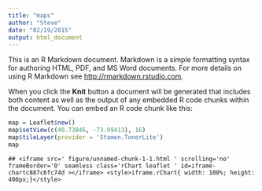 ```yaml
---
title: "maps"
author: "Steve"
date: "02/19/2015"
output: html_document
---
```


This is an R Markdown document. Markdown is a simple formatting syntax for authoring HTML, PDF, and MS Word documents. For more details on using R Markdown see <http://rmarkdown.rstudio.com>.

When you click the **Knit** button a document will be generated that includes both content as well as the output of any embedded R code chunks within the document. You can embed an R code chunk like this:


```r
map = Leaflet$new()
map$setView(c(40.73846, -73.99413), 16)
map$tileLayer(provider = 'Stamen.TonerLite')
map
```

```
## <iframe src=' figure/unnamed-chunk-1-1.html ' scrolling='no' frameBorder='0' seamless class='rChart leaflet ' id=iframe- chartc887c6fc74d ></iframe> <style>iframe.rChart{ width: 100%; height: 400px;}</style>
```
